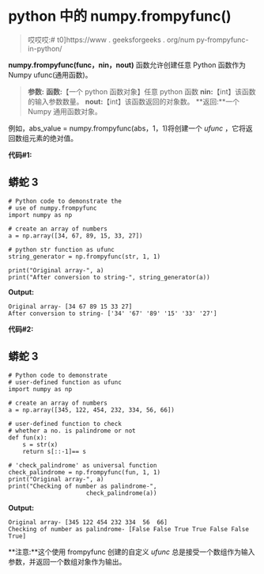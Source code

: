 # python 中的 numpy.frompyfunc()

> 哎哎哎:# t0]https://www . geeksforgeeks . org/num py-frompyfunc-in-python/

**numpy.frompyfunc(func，nin，nout)** 函数允许创建任意 Python 函数作为 Numpy ufunc(通用函数)。

> **参数:**
> **函数:**【一个 python 函数对象】任意 python 函数
> **nin:**【int】该函数的输入参数数量。
> **nout:**【int】该函数返回的对象数。
> **返回:**一个 Numpy 通用函数对象。

例如，abs_value = numpy.frompyfunc(abs，1，1)将创建一个 *ufunc* ，它将返回数组元素的绝对值。

**代码#1:**

## 蟒蛇 3

```
# Python code to demonstrate the
# use of numpy.frompyfunc
import numpy as np

# create an array of numbers
a = np.array([34, 67, 89, 15, 33, 27])

# python str function as ufunc
string_generator = np.frompyfunc(str, 1, 1)

print("Original array-", a)
print("After conversion to string-", string_generator(a))
```

**Output:** 

```
Original array- [34 67 89 15 33 27]
After conversion to string- ['34' '67' '89' '15' '33' '27']
```

**代码#2:**

## 蟒蛇 3

```
# Python code to demonstrate
# user-defined function as ufunc
import numpy as np

# create an array of numbers
a = np.array([345, 122, 454, 232, 334, 56, 66])

# user-defined function to check
# whether a no. is palindrome or not
def fun(x):
    s = str(x)
    return s[::-1]== s

# 'check_palindrome' as universal function
check_palindrome = np.frompyfunc(fun, 1, 1)
print("Original array-", a)
print("Checking of number as palindrome-",
                      check_palindrome(a))
```

**Output:** 

```
Original array- [345 122 454 232 334  56  66]
Checking of number as palindrome- [False False True True False False True]
```

**注意:**这个使用 frompyfunc 创建的自定义 *ufunc* 总是接受一个数组作为输入参数，并返回一个数组对象作为输出。